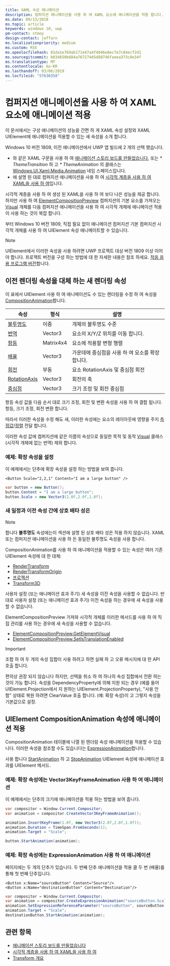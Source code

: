 ```yaml
---
title: XAML 속성 애니메이션
description: 컴퍼지션 애니메이션을 사용 하 여 XAML 요소에 애니메이션을 적용 합니다.
ms.date: 09/13/2018
ms.topic: article
keywords: windows 10, uwp
pm-contact: stmoy
design-contact: jeffarn
ms.localizationpriority: medium
ms.custom: RS5
ms.openlocfilehash: 81da1e769ab171e47a4f4046e8ec7e7c84ecf2d1
ms.sourcegitcommit: b034650b684a767274d5d88746faeea373c8e34f
ms.translationtype: MT
ms.contentlocale: ko-KR
ms.lasthandoff: 03/06/2019
ms.locfileid: "57630358"
---
```

# <a name="animating-xaml-elements-with-composition-animations"></a>컴퍼지션 애니메이션을 사용 하 여 XAML 요소에 애니메이션 적용

이 문서에서는 구성 애니메이션의 성능을 간편 하 게 XAML 속성 설정와 XAML UIElement에 애니메이션을 적용할 수 있는 새 속성을 소개 합니다.

Windows 10 버전 1809, 이전 애니메이션에서 UWP 앱 빌드에 2 개의 선택 했습니다.

- 와 같은 XAML 구문을 사용 하 여 [애니메이션 스토리 보드를 만들었습니다](storyboarded-animations.md), 또는 _* ThemeTransition_ 하 고 _* ThemeAnimation_ 의 클래스는 [ Windows.UI.Xaml.Media.Animation](/uwp/api/windows.ui.xaml.media.animation) 네임 스페이스입니다.
- 에 설명 된 대로 컴퍼지션 애니메이션을 사용 하 여 [시각적 계층을 사용 하 여 XAML을 사용 하 여](../../composition/using-the-visual-layer-with-xaml.md)입니다.

시각적 계층을 사용 하 여 생성 된 XAML을 사용 하 여 보다 나은 성능을 제공 합니다. 하지만 사용 하 여 [ElementCompositionPreview](/uwp/api/Windows.UI.Xaml.Hosting.ElementCompositionPreview) 컴퍼지션의 기본 요소를 가져오는 [Visual](/uwp/api/windows.ui.composition.visual) 개체를 다음 컴퍼지션 애니메이션을 사용 하 여 시각적 개체에 애니메이션 적용이 사용 하는 것이 복잡 합니다.

부터 Windows 10 버전 1809, 직접 필요 없이 애니메이션 컴퍼지션 기본 컴퍼지션 시각적 개체를 사용 하 여 UIElement 속성 애니메이트할 수 있습니다.

> [!NOTE]
> UIElement에서 이러한 속성을 사용 하려면 UWP 프로젝트 대상 버전 1809 이상 이어야 합니다. 프로젝트 버전을 구성 하는 방법에 대 한 자세한 내용은 참조 하세요. [적응 응용 프로그램 버전](../../debug-test-perf/version-adaptive-apps.md)합니다.

## <a name="new-rendering-properties-replace-old-rendering-properties"></a>이전 렌더링 속성을 대체 하는 새 렌더링 속성

이 표에서 UIElement 사용 하 여 애니메이션도 수 있는 렌더링을 수정 하 여 속성을 [CompositionAnimation](/uwp/api/windows.ui.composition.compositionanimation)합니다.

| 속성 | 형식 | 설명 |
| -- | -- | -- |
| [불투명도](/uwp/api/windows.ui.xaml.uielement.opacity) | 이중 | 개체의 불투명도 수준 |
| [번역](/uwp/api/windows.ui.xaml.uielement.translation) | Vector3 | 요소의 X/Y/Z 위치를 이동 합니다. |
| [항등](/uwp/api/windows.ui.xaml.uielement.transformmatrix) | Matrix4x4 | 요소에 적용할 변형 행렬 |
| [배율](/uwp/api/windows.ui.xaml.uielement.scale) | Vector3 | 가운데에 중심점을 사용 하 여 요소를 확장 합니다. |
| [회전](/uwp/api/windows.ui.xaml.uielement.rotation) | 부동 | 요소 RotationAxis 및 중심점 회전 |
| [RotationAxis](/uwp/api/windows.ui.xaml.uielement.rotationaxis) | Vector3 | 회전의 축 |
| [중심점](/uwp/api/windows.ui.xaml.uielement.centerpoint) | Vector3 | 크기 조정 및 회전 중심점 |

항등 속성 값을 다음 순서 대로 크기 조정, 회전 및 변환 속성을 사용 하 여 결합 됩니다.  항등, 크기 조정, 회전 변환 합니다.

따라서 이러한 속성을 수정 해도 새, 이러한 속성에는 요소의 레이아웃에 영향을 주지 [측정값](/uwp/api/windows.ui.xaml.uielement.measure)/[정렬](/uwp/api/windows.ui.xaml.uielement.arrange) 전달 합니다.

이러한 속성 값에 컴퍼지션에 같은 이름의 속성으로 동일한 목적 및 동작 [Visual](/uwp/api/windows.ui.composition.visual) 클래스 (시각적 개체에 없는 번역) 제외 합니다.

### <a name="example-setting-the-scale-property"></a>예제: 확장 속성을 설정

이 예제에서는 단추에 확장 속성을 설정 하는 방법을 보여 줍니다.

```xaml
<Button Scale="2,2,1" Content="I am a large button" />
```

```csharp
var button = new Button();
button.Content = "I am a large button";
button.Scale = new Vector3(2.0f,2.0f,1.0f);
```

### <a name="mutual-exclusivity-between-new-and-old-properties"></a>새 일정과 이전 속성 간에 상호 배타 성은

> [!NOTE]
> 합니다 **불투명도** 속성에는이 섹션에 설명 된 상호 배타 성은 적용 하지 않습니다. XAML 또는 컴퍼지션 애니메이션을 사용 하 든 동일한 불투명도 속성을 사용 합니다.

CompositionAnimation를 사용 하 여 애니메이션을 적용할 수 있는 속성은 여러 기존 UIElement 속성에 대 한 대체:

- [RenderTransform](/uwp/api/windows.ui.xaml.uielement.rendertransform)
- [RenderTransformOrigin](/uwp/api/windows.ui.xaml.uielement.rendertransformorigin)
- [프로젝션](/uwp/api/windows.ui.xaml.uielement.projection)
- [Transform3D](/uwp/api/windows.ui.xaml.uielement.transform3d)

사용자 설정 (또는 애니메이션 효과 주기) 새 속성을 이전 속성을 사용할 수 없습니다. 반대로 사용자 설정 (또는 애니메이션 효과 주기) 이전 속성을 하는 경우에 새 속성을 사용할 수 없습니다.

ElementCompositionPreview 가져와 시각적 개체를 이러한 메서드를 사용 하 여 직접 관리를 사용 하는 경우에 새 속성을 사용할 수 없습니다.

- [ElementCompositionPreview.GetElementVisual](/uwp/api/windows.ui.xaml.hosting.elementcompositionpreview.getelementvisual)
- [ElementCompositionPreview.SetIsTranslationEnabled](/uwp/api/windows.ui.xaml.hosting.elementcompositionpreview.setistranslationenabled)

> [!IMPORTANT]
> 조합 하 여 두 개의 속성 집합이 사용 하려고 하면 실패 하 고 오류 메시지에 대 한 API 호출 합니다.

편의상 권장 되지 않습니다 하지만, 선택을 취소 하 여 하나의 속성 집합에서 전환 하는 것이 가능 합니다. 속성을 DependencyProperty에 의해 지원 되는 경우 (예를 들어 UIElement.Projection에서 지 원하는 UIElement.ProjectionProperty), "사용 안 함" 상태로 복원 하려면 ClearValue 호출 합니다. (예: 확장 속성)이 고 그렇지 속성을 기본값으로 설정.

## <a name="animating-uielement-properties-with-compositionanimation"></a>UIElement CompositionAnimation 속성에 애니메이션 적용

CompositionAnimation 테이블에 나열 된 렌더링 속성 애니메이션을 적용할 수 있습니다. 이러한 속성을 참조할 수도 있습니다는 [ExpressionAnimation](/uwp/api/windows.ui.composition.expressionanimation)합니다.

사용 합니다 [StartAnimation](/uwp/api/windows.ui.xaml.uielement.startanimation) 하 고 [StopAnimation](/uwp/api/windows.ui.xaml.uielement.stopanimation) UIElement 속성에 애니메이션 효과를 UIElement 메서드.

### <a name="example-animating-the-scale-property-with-a-vector3keyframeanimation"></a>예제: 확장 속성에는 Vector3KeyFrameAnimation 사용 하 여 애니메이션

이 예제에서는 단추의 크기에 애니메이션을 적용 하는 방법을 보여 줍니다.

```csharp
var compositor = Window.Current.Compositor;
var animation = compositor.CreateVector3KeyFrameAnimation();

animation.InsertKeyFrame(1.0f, new Vector3(2.0f,2.0f,1.0f));
animation.Duration = TimeSpan.FromSeconds(1);
animation.Target = "Scale";

button.StartAnimation(animation);
```

### <a name="example-animating-the-scale-property-with-an-expressionanimation"></a>예제: 확장 속성에는 ExpressionAnimation 사용 하 여 애니메이션

페이지에는 두 개의 단추가 있습니다. 두 번째 단추 애니메이션을 적용 클 두 번 (배율)를 통해 첫 번째 단추입니다.

```xaml
<Button x:Name="sourceButton" Content="Source"/>
<Button x:Name="destinationButton" Content="Destination"/>
```

```csharp
var compositor = Window.Current.Compositor;
var animation = compositor.CreateExpressionAnimation("sourceButton.Scale*2");
animation.SetExpressionReferenceParameter("sourceButton", sourceButton);
animation.Target = "Scale";
destinationButton.StartAnimation(animation);
```

## <a name="related-topics"></a>관련 항목

- [애니메이션 스토리 보드를 만들었습니다](storyboarded-animations.md)
- [시각적 계층을 사용 하 여 XAML을 사용 하 여](../../composition/using-the-visual-layer-with-xaml.md)
- [Transform 개요](../layout/transforms.md)
